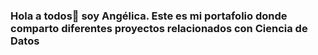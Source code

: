 ### Hola a todos👋 soy Angélica. Este es mi portafolio donde comparto diferentes proyectos relacionados con Ciencia de Datos

<!--
**angelicavelez/angelicavelez** is a ✨ _special_ ✨ repository because its `README.md` (this file) appears on your GitHub profile.

Acerca de mí:

- 🔭 Después de varios años estar inmersa profesionalmente en TI, encontré mi norte con la Ciencia de Datos.
- 🌱 Hice un bootcamp intensivo de Data Scientist, donde he trabajado haciendo proyectos reales en distintas industrias.
- 👯 Me encanta Python como lenguaje de programación, es minimalista. Esto después de haber probado otros lenguajes desde Pascal, Haskell, C++, C#.
- 🫶 Disfruto explorar datos, los datos siempre tienen algo que contar, por lo que me siento como Sherlock Holmes.
- 🤔 Busco trabajar formalmente como Data Scientist o Data Analyst.
- 🙊 Dato ramdon, me gusta la fotografía, soy zurda y soy fan de Shakira desde hace mil años 😄

-->
